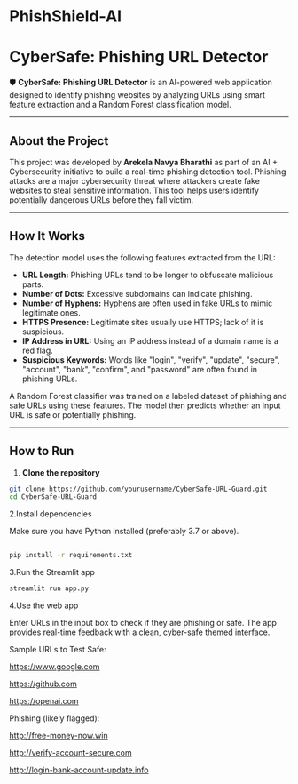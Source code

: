 # PhishShield-AI

# CyberSafe: Phishing URL Detector

🛡️ **CyberSafe: Phishing URL Detector** is an AI-powered web application designed to identify phishing websites by analyzing URLs using smart feature extraction and a Random Forest classification model.

---

## About the Project

This project was developed by **Arekela Navya Bharathi** as part of an AI + Cybersecurity initiative to build a real-time phishing detection tool. Phishing attacks are a major cybersecurity threat where attackers create fake websites to steal sensitive information. This tool helps users identify potentially dangerous URLs before they fall victim.

---

## How It Works

The detection model uses the following features extracted from the URL:

- **URL Length:** Phishing URLs tend to be longer to obfuscate malicious parts.  
- **Number of Dots:** Excessive subdomains can indicate phishing.  
- **Number of Hyphens:** Hyphens are often used in fake URLs to mimic legitimate ones.  
- **HTTPS Presence:** Legitimate sites usually use HTTPS; lack of it is suspicious.  
- **IP Address in URL:** Using an IP address instead of a domain name is a red flag.  
- **Suspicious Keywords:** Words like "login", "verify", "update", "secure", "account", "bank", "confirm", and "password" are often found in phishing URLs.

A Random Forest classifier was trained on a labeled dataset of phishing and safe URLs using these features. The model then predicts whether an input URL is safe or potentially phishing.

---

## How to Run

1. **Clone the repository**

```bash
git clone https://github.com/yourusername/CyberSafe-URL-Guard.git
cd CyberSafe-URL-Guard


```
2.Install dependencies

Make sure you have Python installed (preferably 3.7 or above).

```bash

pip install -r requirements.txt

```

3.Run the Streamlit app

```bash
streamlit run app.py
```


4.Use the web app

Enter URLs in the input box to check if they are phishing or safe. The app provides real-time feedback with a clean, cyber-safe themed interface.




Sample URLs to Test
Safe:

https://www.google.com

https://github.com

https://openai.com

Phishing (likely flagged):

http://free-money-now.win

http://verify-account-secure.com

http://login-bank-account-update.info

